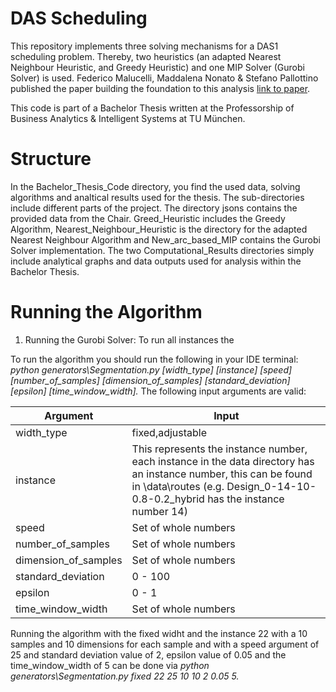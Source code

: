 # DAS Scheduling
This repository implements three solving mechanisms for a DAS1 scheduling problem. Thereby, two heuristics (an adapted
Nearest Neighbour Heuristic, and Greedy Heuristic) and one MIP Solver (Gurobi Solver) is used.
Federico Malucelli, Maddalena Nonato & Stefano Pallottino published the paper building the foundation to this analysis [link to paper](https://link.springer.com/chapter/10.1057/9780230372924_8).

This code is part of a Bachelor Thesis written at the Professorship of Business Analytics & Intelligent Systems at TU München.

# Structure
In the Bachelor_Thesis_Code directory, you find the used data, solving algorithms and analtical results used for the thesis.
The sub-directories include different parts of the project. The directory jsons contains the provided data from the Chair.
Greed_Heuristic includes the Greedy Algorithm, Nearest_Neighbour_Heuristic is the directory for the adapted Nearest Neighbour Algorithm and New_arc_based_MIP contains the Gurobi Solver implementation. The two Computational_Results directories simply include analytical graphs and data outputs used for analysis within the Bachelor Thesis.

# Running the Algorithm

1. Running the Gurobi Solver: To run all instances the 







To run the algorithm you should run the following in your IDE terminal: *python generators\Segmentation.py [width_type] [instance] [speed] [number_of_samples] [dimension_of_samples] [standard_deviation] [epsilon] [time_window_width].* The following input arguments are valid:

| Argument | Input|
| ---------|----------|
| width_type | fixed,adjustable |
| instance | This represents the instance number, each instance in the data directory has an instance number, this can be found in \data\routes (e.g. Design_0-14-10-0.8-0.2_hybrid has the instance number 14) |
| speed | Set of whole numbers |
| number_of_samples | Set of whole numbers |
| dimension_of_samples | Set of whole numbers |
| standard_deviation | 0 - 100 |
| epsilon | 0 - 1  |
| time_window_width | Set of whole numbers |

Running the algorithm with the fixed widht and the instance 22 with a 10 samples and 10 dimensions for each sample and with a speed argument of 25 and standard deviation value of 2, epsilon value of 0.05 and the time_window_width of 5 can be done via *python generators\Segmentation.py fixed 22 25 10 10 2 0.05 5.*
